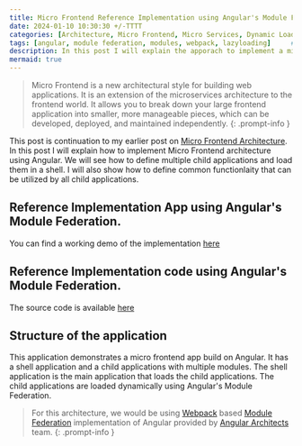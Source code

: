 ```yaml
---
title: Micro Frontend Reference Implementation using Angular's Module Federation
date: 2024-01-10 10:30:30 +/-TTTT
categories: [Architecture, Micro Frontend, Micro Services, Dynamic Loading]
tags: [angular, module federation, modules, webpack, lazyloading]     # TAG names should always be lowercase
description: In this post I will explain the apporach to implement a micro frontend architecture. We will see how to define multiple child applications and load them in a shell. I will also show how to define common functionality that can be utilized by all child applications.
mermaid: true
---
```



 >Micro Frontend is a new architectural style for building web applications. It is an extension of the microservices architecture to the frontend world. It allows you to break down your large frontend application into smaller, more manageable pieces, which can be developed, deployed, and maintained independently.
 {: .prompt-info }

 This post is continuation to my earlier post on [Micro Frontend Architecture](https://pravinchandankhede.github.io/posts/MicroFrontend/). In this post I will explain how to implement Micro Frontend architecture using Angular. We will see how to define multiple child applications and load them in a shell. I will also show how to define common functionlaity that can be utilized by all child applications.

## Reference Implementation App using Angular's Module Federation.

You can find a working demo of the implementation [here](https://agreeable-sand-05b276e0f.4.azurestaticapps.net/)

## Reference Implementation code using Angular's Module Federation.

The source code is available [here](https://github.com/pravinchandankhede/microfrontend)

## Structure of the application
This application demonstrates a micro frontend app build on Angular. It has a shell application and a child applications with multiple modules. The shell application is the main application that loads the child applications. The child applications are loaded dynamically using Angular's Module Federation.

> For this architecture, we would be using [Webpack](https://webpack.js.org/) based [Module Federation](https://webpack.js.org/concepts/module-federation/) implementation of Angular provided by [Angular Architects](https://www.npmjs.com/package/@angular-architects/module-federation) team.
{: .prompt-info }




